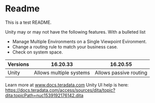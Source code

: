 # Readme
This is a test README.

Unity may or may not have the following features.
With a bulleted list

- Manage Multiple Environments on a Single Viewpoint Evironment.
- Change a routing rule to match your business case.
- Check on system space.


| Versions   |16.20.33    | 16.20.55 |
|--|--|--|
|Unity   | Allows multiple systems | Allows passive routing  |

Learn more at www.docs.teradata.com
Unity UI help is here: https://docs.teradata.com/access/sources/dita/topic?dita:topicPath=nuc1539192176142.dita


